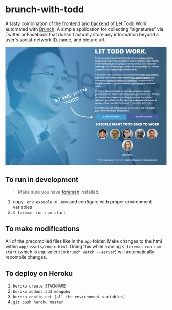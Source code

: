 brunch-with-todd
=======================

A tasty combination of the [frontend](https://github.com/adamjacobbecker/stand-with-todd-frontend) and [backend](https://github.com/adamjacobbecker/stand-with-todd-backend) of [Let Todd Work](http://lettoddwork.org/) automated with [Brunch](http://brunch.io/). A simple application for collecting "signatures" via Twitter or Facebook that doesn't actually store any information beyond a user's social-network ID, name, and picture url.

![screenshot](SCREENSHOT.png)

To run in development
---------------------

> Make sure you have [foreman](https://github.com/ddollar/foreman) installed.

1. copy `.env.example` to `.env` and configure with proper environment variables
2. `$ foreman run npm start`

To make modifications
---------------------

All of the precompiled files like in the `app` folder. Make changes to the html within `app/assets/index.html`. Doing this while running `$ foreman run npm start` (which is equivalent to `brunch watch --server`) will automatically recompile changes.

To deploy on Heroku
-------------------

1. `heroku create STACKNAME`
2. `heroku addons:add mongohq`
3. `heroku config:set [all the environment variables]`
4. `git push heroku master`
